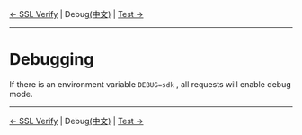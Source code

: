 [← SSL Verify](7-Verify-EN.md) | Debug[(中文)](8-Debug-CN.md) | [Test →](9-Test-EN.md)
***

# Debugging
If there is an environment variable `DEBUG=sdk` , all requests will enable debug mode.

***
[← SSL Verify](7-Verify-EN.md) | Debug[(中文)](8-Debug-CN.md) | [Test →](9-Test-EN.md)
